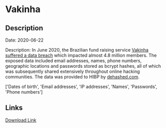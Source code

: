 # Vakinha

## Description

Date: 2020-06-22

Description:
In June 2020, the Brazilian fund raising service <a href="https://www.bleepingcomputer.com/news/security/hacker-leaks-386-million-user-records-from-18-companies-for-free/" target="_blank" rel="noopener">Vakinha suffered a data breach</a> which impacted almost 4.8 million members. The exposed data included email addresses, names, phone numbers, geographic locations and passwords stored as bcrypt hashes, all of which was subsequently shared extensively throughout online hacking communities. The data was provided to HIBP by <a href="https://dehashed.com/" target="_blank" rel="noopener">dehashed.com</a>.


['Dates of birth', 'Email addresses', 'IP addresses', 'Names', 'Passwords', 'Phone numbers']

## Links

[Download Link](https://link-to.net/1229997/112.06156388388133/dynamic/?r=dmFraW5oYS5jb20uYnI=)